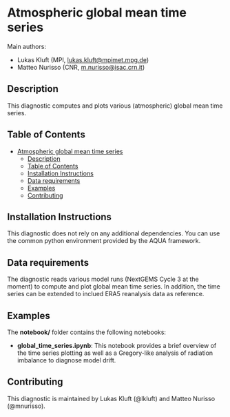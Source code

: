 # Atmospheric global mean time series

Main authors:
- Lukas Kluft (MPI, lukas.kluft@mpimet.mpg.de)
- Matteo Nurisso (CNR, m.nurisso@isac.crn.it)

## Description

This diagnostic computes and plots various (atmospheric) global mean time series.

## Table of Contents

- [Atmospheric global mean time series](#atmospheric-global-mean-time-series)
  - [Description](#description)
  - [Table of Contents](#table-of-contents)
  - [Installation Instructions](#installation-instructions)
  - [Data requirements](#data-requirements)
  - [Examples](#examples)
  - [Contributing](#contributing)

## Installation Instructions

This diagnostic does not rely on any additional dependencies. You can use the
common python environment provided by the AQUA framework.

## Data requirements

The diagnostic reads various model runs (NextGEMS Cycle 3 at the moment) to
compute and plot global mean time series. In addition, the time series can be
extended to inclued ERA5 reanalysis data as reference.

## Examples

The **notebook/** folder contains the following notebooks:

- **global_time_series.ipynb**:
  This notebook provides a brief overview of the time series plotting as well
  as a Gregory-like analysis of radiation imbalance to diagnose model drift.

## Contributing

This diagnostic is maintained by Lukas Kluft (@lkluft) and Matteo Nurisso (@mnurisso).
